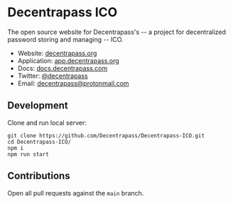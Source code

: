 # Decentrapass ICO

The open source website for Decentrapass's -- a project for decentralized password storing and managing -- ICO.

- Website: [decentrapass.org](http://decentrapass.org)
- Application: [app.decentrapass.org](http://app.decentrapass.org)
- Docs: [docs.decentrapass.com](http://docs.decentrapass.org)
- Twitter: [@decentrapass](https://twitter.com/decentrapass)
- Email: decentrapass@protonmail.com

## Development

Clone and run local server:

```
git clone https://github.com/Decentrapass/Decentrapass-ICO.git
cd Decentrapass-ICO/
npm i
npm run start
```

## Contributions

Open all pull requests against the `main` branch.
